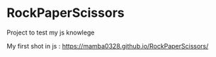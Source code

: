 # RockPaperScissors
Project to test my js knowlege 

My first shot in js :  https://mamba0328.github.io/RockPaperScissors/
